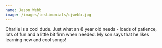 ```yaml
---
name: Jason Webb
image: /images/testimonials/cjwebb.jpg
---
```


Charlie is a cool dude. Just what an 8 year old needs - loads of patience, lots of fun and a little bit firm when needed. My son says that he likes learning new and cool songs!